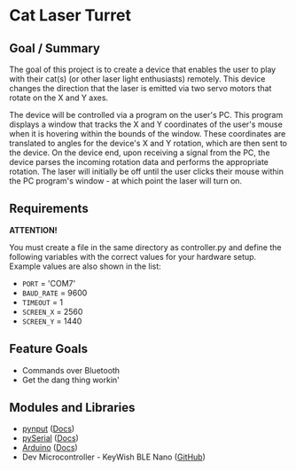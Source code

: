 # Cat Laser Turret

## Goal / Summary
The goal of this project is to create a device that enables the user to play with their cat(s) (or other laser light enthusiasts) remotely. This device changes the direction that the laser is emitted via two servo motors that rotate on the X and Y axes.

The device will be controlled via a program on the user's PC. This program displays a window that tracks the X and Y coordinates of the user's mouse when it is hovering within the bounds of the window. These coordinates are translated to angles for the device's X and Y rotation, which are then sent to the device. On the device end, upon receiving a signal from the PC, the device parses the incoming rotation data and performs the appropriate rotation. The laser will initially be off until the user clicks their mouse within the PC program's window - at which point the laser will turn on.

## Requirements

**ATTENTION!**

You must create a file in the same directory as controller.py and define the following variables with the correct values for your hardware setup. Example values are also shown in the list:

* `PORT` = 'COM7'
* `BAUD_RATE` = 9600
* `TIMEOUT` = 1
* `SCREEN_X` = 2560
* `SCREEN_Y` = 1440

## Feature Goals
* Commands over Bluetooth
* Get the dang thing workin'

## Modules and Libraries
* [pynput](https://github.com/moses-palmer/pynput "pynput GitHub") ([Docs](https://pynput.readthedocs.io/en/latest/ "pynput Documentation"))
* [pySerial](https://github.com/pyserial/pyserial "pySerial GitHub") ([Docs](https://pyserial.readthedocs.io/en/latest/ "pySerial Documentation"))
* [Arduino](https://www.arduino.cc/ "Arduino Homepage") ([Docs](https://www.arduino.cc/reference/en/ "Arduino Language Reference"))
* Dev Microcontroller - KeyWish BLE Nano ([GitHub](https://github.com/keywish/keywish-nano-plus/tree/master/BLE-Nano))
